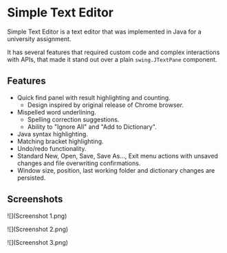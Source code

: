 Simple Text Editor
==================

Simple Text Editor is a text editor that was implemented in Java for a university assignment.

It has several features that required custom code and complex interactions with APIs, that made it stand out over a plain `swing.JTextPane` component.

Features
--------

-	Quick find panel with result highlighting and counting.
	-	Design inspired by original release of Chrome browser.
-	Mispelled word underlining.
	-	Spelling correction suggestions.
	-	Ability to "Ignore All" and "Add to Dictionary".
-	Java syntax highlighting.
-	Matching bracket highlighting.
-	Undo/redo functionality.
-	Standard New, Open, Save, Save As..., Exit menu actions with unsaved changes and file overwriting confirmations.
-	Window size, position, last working folder and dictionary changes are persisted.

Screenshots
-----------

![](Screenshot 1.png)

![](Screenshot 2.png)

![](Screenshot 3.png)
